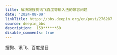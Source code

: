 ```yaml
---
title: 解决跟搜狗讯飞百度等输入法的兼容问题
date: '2024-08-09'
linkTitle: https://bbs.deepin.org/en/post/276287
source: deepin_bbs
description:  159******60 
disable_comments: true
---
```

搜狗、讯飞、百度是目
